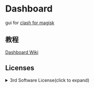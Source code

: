 # Dashboard

gui for [clash for magisk](https://github.com/Kr328/ClashForMagisk)


## 教程

[Dashboard Wiki](https://github.com/Dashboard2/Dashboard/wiki)

## Licenses

<details>
  <summary>3rd Software License(click to expand)</summary>

GPL-3.0 License
```md
- [Dreamacro/clash](https://github.com/Dreamacro/clash)

- [Kr328/ClashForMagisk](https://github.com/Kr328/ClashForMagisk)

MIT License

- [alecthw/mmdb_china_ip_list](https://github.com/alecthw/mmdb_china_ip_list/tree/release)

- [SukkaW/MyIP](https://github.com/SukkaW/MyIP)

WTFPL License

- [Showfom/sb.sb](https://github.com/Showfom/sb.sb)

No License

- [haishanh/yacd](https://github.com/haishanh/yacd)
```
## 感谢

## 反馈
[Telegram群组](https://t.me/db4cmm)

